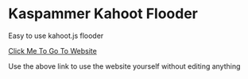 # Kaspammer Kahoot Flooder 

Easy to use kahoot.js flooder

[Click Me To Go To Website](https://stevie257.github.io/mykahoot/)

Use the above link to use the website yourself without editing anything

